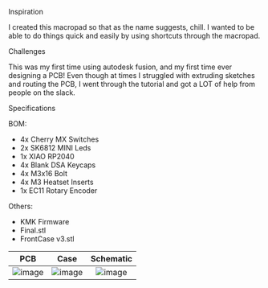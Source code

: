 Inspiration

I created this macropad so that as the name suggests, chill. I wanted to be able to do things quick and easily by using shortcuts through the macropad.

Challenges

This was my first time using autodesk fusion, and my first time ever designing a PCB! Even though at times I struggled with extruding sketches and routing the PCB, I went through the tutorial and got a LOT of help from people on the slack. 

Specifications

BOM:

- 4x Cherry MX Switches
- 2x SK6812 MINI Leds
- 1x XIAO RP2040
- 4x Blank DSA Keycaps
- 4x M3x16 Bolt
- 4x M3 Heatset Inserts
- 1x EC11 Rotary Encoder

Others:

- KMK Firmware
- Final.stl
- FrontCase v3.stl


PCB            |  Case         |   Schematic
:-------------------------:|:-------------------------:|:-------------------------:|
![image](https://github.com/user-attachments/assets/3ead1294-008a-49d5-bbb6-48daba870b72)    |  ![image](https://github.com/user-attachments/assets/b3b4d80e-d3d8-4539-9093-7f711aeafd0e)  | ![image](https://github.com/user-attachments/assets/9eae084e-774d-44df-bb16-fb69c1ea8c18)

